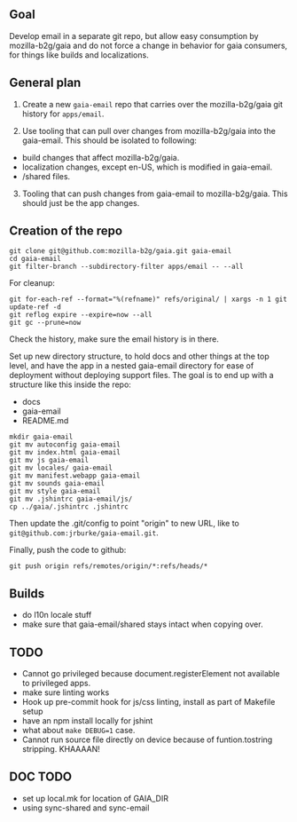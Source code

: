 ## Goal

Develop email in a separate git repo, but allow easy consumption by mozilla-b2g/gaia and do not force a change in behavior for gaia consumers, for things like builds and localizations.

## General plan

1) Create a new `gaia-email` repo that carries over the mozilla-b2g/gaia git history for `apps/email`.

2) Use tooling that can pull over changes from mozilla-b2g/gaia into the gaia-email. This should be isolated to following:

* build changes that affect mozilla-b2g/gaia.
* localization changes, except en-US, which is modified in gaia-email.
* /shared files.

3) Tooling that can push changes from gaia-email to mozilla-b2g/gaia. This should just be the app changes.

## Creation of the repo

```
git clone git@github.com:mozilla-b2g/gaia.git gaia-email
cd gaia-email
git filter-branch --subdirectory-filter apps/email -- --all
```

For cleanup:

```
git for-each-ref --format="%(refname)" refs/original/ | xargs -n 1 git update-ref -d
git reflog expire --expire=now --all
git gc --prune=now
```

Check the history, make sure the email history is in there.

Set up new directory structure, to hold docs and other things at the top level, and have the app in a nested gaia-email directory for ease of deployment without deploying support files. The goal is to end up with a structure like this inside the repo:

* docs
* gaia-email
* README.md

```
mkdir gaia-email
git mv autoconfig gaia-email
git mv index.html gaia-email
git mv js gaia-email
git mv locales/ gaia-email
git mv manifest.webapp gaia-email
git mv sounds gaia-email
git mv style gaia-email
git mv .jshintrc gaia-email/js/
cp ../gaia/.jshintrc .jshintrc
```


Then update the .git/config to point "origin" to new URL, like to `git@github.com:jrburke/gaia-email.git`.

Finally, push the code to github:

```
git push origin refs/remotes/origin/*:refs/heads/*
```

## Builds

* do l10n locale stuff
* make sure that gaia-email/shared stays intact when copying over.


## TODO

* Cannot go privileged because document.registerElement not available to privileged apps.
* make sure linting works
* Hook up pre-commit hook for js/css linting, install as part of Makefile setup
* have an npm install locally for jshint
* what about `make DEBUG=1` case.
* Cannot run source file directly on device because of funtion.tostring stripping. KHAAAAN!

## DOC TODO

* set up local.mk for location of GAIA_DIR
* using sync-shared and sync-email


